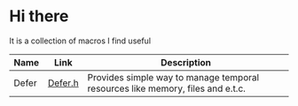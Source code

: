 # Hi there
It is a collection of macros I find useful

| Name | Link | Description |
| --- | --- | --- |
| Defer | [Defer.h](https://raw.githubusercontent.com/Astroner/macros/master/defer.h) | Provides simple way to manage temporal resources like memory, files and e.t.c. |